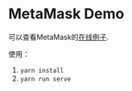 # MetaMask Demo

可以查看MetaMask的[在线例子](https://metamask.github.io/test-dapp/).

使用：

1. `yarn install`
2. `yarn run serve`
